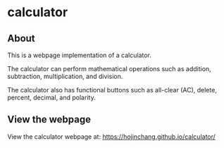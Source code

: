 # calculator

## About

This is a webpage implementation of a calculator. 

The calculator can perform mathematical operations such as addition, subtraction, multiplication, and division.

The calculator also has functional buttons such as all-clear (AC), delete, percent, decimal, and polarity.

## View the webpage

View the calculator webpage at: https://hojinchang.github.io/calculator/